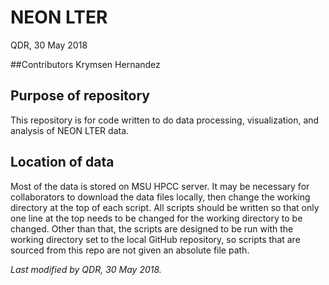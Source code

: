 # NEON LTER

QDR, 30 May 2018

##Contributors
Krymsen Hernandez

## Purpose of repository

This repository is for code written to do data processing, visualization, and analysis of NEON LTER data.

## Location of data

Most of the data is stored on MSU HPCC server. It may be necessary for collaborators to download the data files locally, then change the working directory at the top of each script.
All scripts should be written so that only one line at the top needs to be changed for the working directory to be changed. Other than that, the scripts are designed to be run with the working directory set to the local GitHub repository, so scripts that are sourced from this repo are not given an absolute file path.

*Last modified by QDR, 30 May 2018.*

